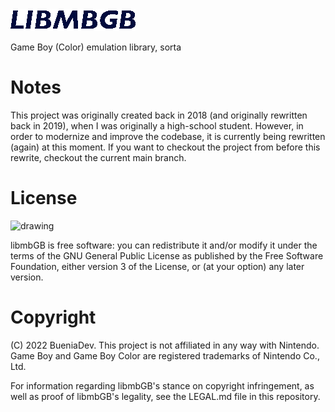 <img src="https://github.com/Buenia0/libmbGB/blob/rewrite/res/libmbgblogo.png" alt="drawing" width="200"/>

Game Boy (Color) emulation library, sorta

# Notes

This project was originally created back in 2018 (and originally rewritten back in 2019), when I was originally a high-school student. However, in order to modernize and improve the codebase, it is currently being rewritten (again) at this moment. If you want to checkout the project from before this rewrite, checkout the current main branch.


# License

<img src="https://www.gnu.org/graphics/gplv3-127x51.png" alt="drawing" width="150"/>

libmbGB is free software: you can redistribute it and/or modify it under the terms of the GNU General Public License as published by the Free Software Foundation, either version 3 of the License, or (at your option) any later version.

# Copyright

(C) 2022 BueniaDev. This project is not affiliated in any way with Nintendo. Game Boy and Game Boy Color are registered trademarks of Nintendo Co., Ltd.

For information regarding libmbGB's stance on copyright infringement, as well as proof of libmbGB's legality, see the LEGAL.md file in this repository.